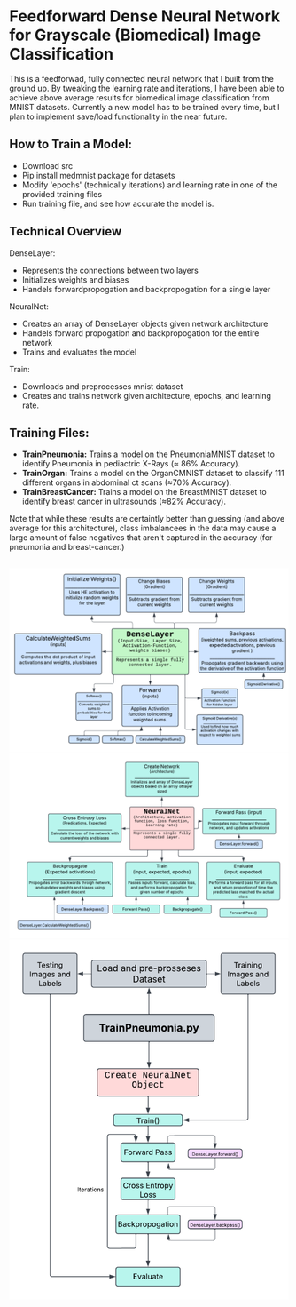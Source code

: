 # **Feedforward Dense Neural Network for Grayscale (Biomedical) Image Classification**

This is a feedforwad, fully connected neural network that I built from the ground up. By tweaking the learning rate and iterations, I have been able to achieve above average results for biomedical image classification from MNIST datasets. Currently a new model has to be trained every time, but I plan to implement save/load functionality in the near future.

## How to Train a Model:
* Download src
* Pip install medmnist package for datasets
* Modify 'epochs' (technically iterations) and learning rate in one of the provided training files
* Run training file, and see how accurate the model is.

## Technical Overview
DenseLayer:
* Represents the connections between two layers
* Initializes weights and biases
* Handels forwardpropogation and backpropogation for a single layer

NeuralNet:
* Creates an array of DenseLayer objects given network architecture
* Handels forward propogation and backpropogation for the entire network
* Trains and evaluates the model

Train:
* Downloads and preprocesses mnist dataset
* Creates and trains network given architecture, epochs, and learning rate.

## Training Files:
* **TrainPneumonia:** Trains a model on the PneumoniaMNIST dataset to identify Pneumonia in pediactric X-Rays (≈ 86% Accuracy).
* **TrainOrgan:** Trains a model on  the OrganCMNIST dataset to classify 111 different organs in abdominal ct scans (≈70% Accuracy).
* **TrainBreastCancer:** Trains a model on the BreastMNIST dataset to identify breast cancer in ultrasounds (≈82% Accuracy).

Note that while these results are certaintly better than guessing (and above average for this architecture), class imbalancees in the data may cause a large amount of false negatives that aren't captured in the accuracy (for pneumonia and breast-cancer.)

## 
![alt text](https://github.com/nathanielce24/Feedforward-Neural-Net/blob/main/Flowcharts/DenseLayer-Class.png?raw=true)
![alt text](https://github.com/nathanielce24/Feedforward-Neural-Net/blob/main/Flowcharts/NeuralNet-Class.png?raw=true)
![alt text](https://github.com/nathanielce24/Feedforward-Neural-Net/blob/main/Flowcharts/Training-Process.png?raw=true)
